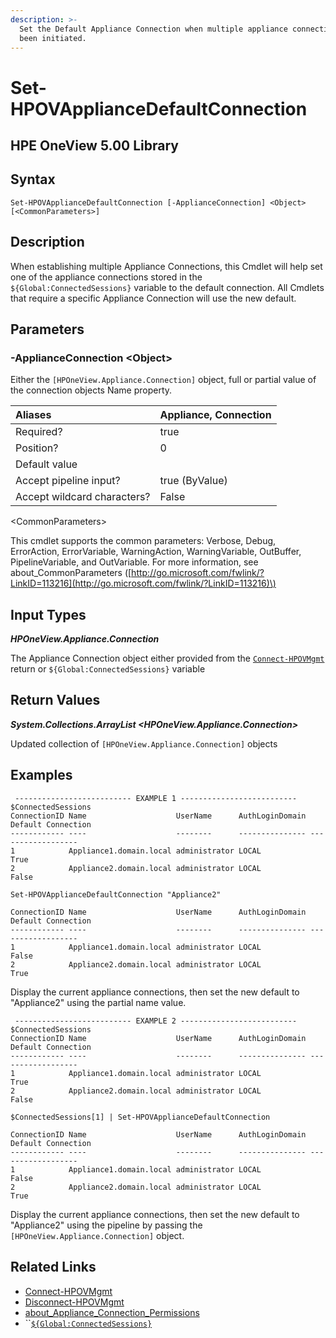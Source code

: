 ```yaml
---
description: >-
  Set the Default Appliance Connection when multiple appliance connections have
  been initiated.
---
```


# Set-HPOVApplianceDefaultConnection

## HPE OneView 5.00 Library

## Syntax

```text
Set-HPOVApplianceDefaultConnection [-ApplianceConnection] <Object> [<CommonParameters>]
```

## Description

When establishing multiple Appliance Connections, this Cmdlet will help set one of the appliance connections stored in the `${Global:ConnectedSessions}` variable to the default connection. All Cmdlets that require a specific Appliance Connection will use the new default.

## Parameters

### -ApplianceConnection &lt;Object&gt;

Either the `[HPOneView.Appliance.Connection]` object, full or partial value of the connection objects Name property.

| Aliases | Appliance, Connection |
| :--- | :--- |
| Required? | true |
| Position? | 0 |
| Default value |  |
| Accept pipeline input? | true \(ByValue\) |
| Accept wildcard characters? | False |

&lt;CommonParameters&gt;

This cmdlet supports the common parameters: Verbose, Debug, ErrorAction, ErrorVariable, WarningAction, WarningVariable, OutBuffer, PipelineVariable, and OutVariable. For more information, see about\_CommonParameters \([http://go.microsoft.com/fwlink/?LinkID=113216](http://go.microsoft.com/fwlink/?LinkID=113216)\)

## Input Types

_**HPOneView.Appliance.Connection**_

The Appliance Connection object either provided from the [`Connect-HPOVMgmt`](connect-hpovmgmt.md) return or `${Global:ConnectedSessions}` variable

## Return Values

_**System.Collections.ArrayList &lt;HPOneView.Appliance.Connection&gt;**_

Updated collection of `[HPOneView.Appliance.Connection]` objects

## Examples

```text
 -------------------------- EXAMPLE 1 --------------------------
$ConnectedSessions
ConnectionID Name                    UserName      AuthLoginDomain Default Connection
------------ ----                    --------      --------------- ------------------
1            Appliance1.domain.local administrator LOCAL           True
2            Appliance2.domain.local administrator LOCAL           False

Set-HPOVApplianceDefaultConnection "Appliance2"

ConnectionID Name                    UserName      AuthLoginDomain Default Connection
------------ ----                    --------      --------------- ------------------
1            Appliance1.domain.local administrator LOCAL           False
2            Appliance2.domain.local administrator LOCAL           True
```

Display the current appliance connections, then set the new default to "Appliance2" using the partial name value.

```text
 -------------------------- EXAMPLE 2 --------------------------
$ConnectedSessions
ConnectionID Name                    UserName      AuthLoginDomain Default Connection
------------ ----                    --------      --------------- ------------------
1            Appliance1.domain.local administrator LOCAL           True
2            Appliance2.domain.local administrator LOCAL           False

$ConnectedSessions[1] | Set-HPOVApplianceDefaultConnection

ConnectionID Name                    UserName      AuthLoginDomain Default Connection
------------ ----                    --------      --------------- ------------------
1            Appliance1.domain.local administrator LOCAL           False
2            Appliance2.domain.local administrator LOCAL           True
```

Display the current appliance connections, then set the new default to "Appliance2" using the pipeline by passing the `[HPOneView.Appliance.Connection]` object.

## Related Links

* [Connect-HPOVMgmt](connect-hpovmgmt.md)
* [Disconnect-HPOVMgmt](disconnect-hpovmgmt.md)
* [about\_Appliance\_Connection\_Permissions](../../../about/about_appliance_connection_permissions.md)
* \`\`[`${Global:ConnectedSessions}`](../../../about/about_appliance_connections.md)

